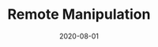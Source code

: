 ---
layout: prototype
title:  "Remote Manipulation"
date: 2020-08-01
description: "Scan a QR code to journey through the solar system. Control 3D models of the planets on a larger screen with your smartphone!"
prototype_url: "https://touchless.valtech.engineering/qr/"
repo_url: "https://github.com/valtech-sd/touchless"
license: MIT
screenshot: "/images/remote-manipulation-screenshot.jpg"
demo: "https://touchless.valtech.engineering/videos/touchless-qr.mp4"
category: Touchless
featured: 2
---